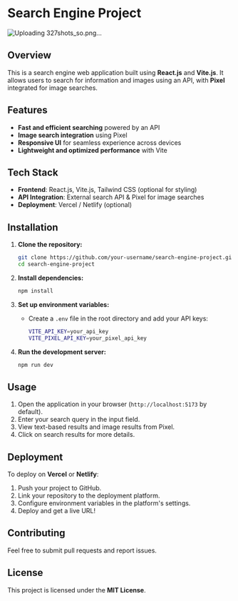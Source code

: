 # Search Engine Project

![Uploading 327shots_so.png…]()

## Overview
This is a search engine web application built using **React.js** and **Vite.js**. It allows users to search for information and images using an API, with **Pixel** integrated for image searches.

## Features
- **Fast and efficient searching** powered by an API
- **Image search integration** using Pixel
- **Responsive UI** for seamless experience across devices
- **Lightweight and optimized performance** with Vite

## Tech Stack
- **Frontend**: React.js, Vite.js, Tailwind CSS (optional for styling)
- **API Integration**: External search API & Pixel for image searches
- **Deployment**: Vercel / Netlify (optional)

## Installation
1. **Clone the repository:**
   ```sh
   git clone https://github.com/your-username/search-engine-project.git
   cd search-engine-project
   ```

2. **Install dependencies:**
   ```sh
   npm install
   ```

3. **Set up environment variables:**
   - Create a `.env` file in the root directory and add your API keys:
     ```sh
     VITE_API_KEY=your_api_key
     VITE_PIXEL_API_KEY=your_pixel_api_key
     ```

4. **Run the development server:**
   ```sh
   npm run dev
   ```

## Usage
1. Open the application in your browser (`http://localhost:5173` by default).
2. Enter your search query in the input field.
3. View text-based results and image results from Pixel.
4. Click on search results for more details.

## Deployment
To deploy on **Vercel** or **Netlify**:
1. Push your project to GitHub.
2. Link your repository to the deployment platform.
3. Configure environment variables in the platform's settings.
4. Deploy and get a live URL!

## Contributing
Feel free to submit pull requests and report issues.

## License
This project is licensed under the **MIT License**.

